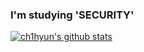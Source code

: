 ### I'm studying 'SECURITY'

[![ch1hyun's github stats](https://github-readme-stats.vercel.app/api?username=ch1hyun&show_icons=true&theme=tokyonight
)](https://github.com/anuraghazra/github-readme-stats)

<!--
**ch1hyun/ch1hyun** is a ✨ _special_ ✨ repository because its `README.md` (this file) appears on your GitHub profile.

Here are some ideas to get you started:

- 🔭 I’m currently working on ...
- 🌱 I’m currently learning ...
- 👯 I’m looking to collaborate on ...
- 🤔 I’m looking for help with ...
- 💬 Ask me about ...
- 📫 How to reach me: ...
- 😄 Pronouns: ...
- ⚡ Fun fact: ...
-->
